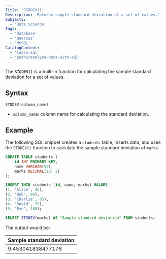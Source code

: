 ```yaml
---
Title: 'STDDEV()'
Description: 'Returns sample standard deviation of a set of values.'
Subjects:
  - 'Data Science'
Tags:
  - 'Database'
  - 'Queries'
  - 'MySQL'
CatalogContent:
  - 'learn-sql'
  - 'paths/analyze-data-with-sql'
---
```


The **`STDDEV()`** is a built-in function for calculating the sample standard deviation for a set of values.

## Syntax

```pseudo
STDDEV(column_name)
```

- `column_name`: column name for calculating the standard deviation.

## Example

The following SQL snippet creates a `students` table, inserts data, and uses the `STDDEV()` function to calculate the sample standard deviation of `marks`.

```sql
CREATE TABLE students (
    id INT PRIMARY KEY,
    name VARCHAR(50),
    marks DECIMAL(10, 2)
);

INSERT INTO students (id, name, marks) VALUES
(1, 'Alice', 96),
(2, 'Bob', 80),
(3, 'Charlie', 85),
(4, 'David', 75),
(5, 'Eve', 100);

SELECT STDDEV(marks) AS "Sample standard deviation" FROM students;
```

The output would be:

| Sample standard deviation |
| ------------------------- |
| 9.453041838477178         |
